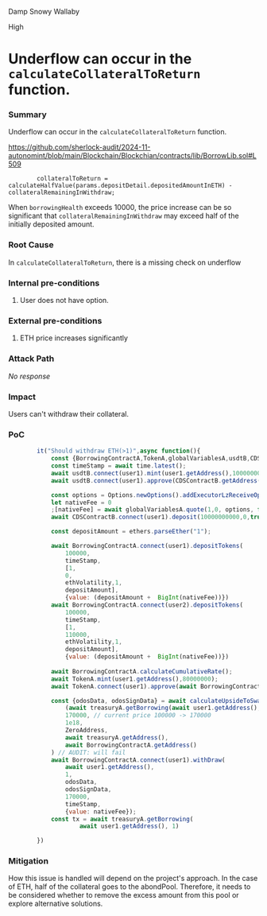 Damp Snowy Wallaby

High

# Underflow can occur in the `calculateCollateralToReturn` function.

### Summary

Underflow can occur in the `calculateCollateralToReturn` function.

https://github.com/sherlock-audit/2024-11-autonomint/blob/main/Blockchain/Blockchian/contracts/lib/BorrowLib.sol#L509
```solidity
        collateralToReturn = calculateHalfValue(params.depositDetail.depositedAmountInETH) - collateralRemainingInWithdraw;
```

When `borrowingHealth` exceeds 10000, the price increase can be so significant that `collateralRemainingInWithdraw` may exceed half of the initially deposited amount.


### Root Cause

In `calculateCollateralToReturn`, there is a missing check on underflow

### Internal pre-conditions

1. User does not have option.

### External pre-conditions

1. ETH price increases significantly

### Attack Path

_No response_

### Impact

Users can't withdraw their collateral.

### PoC

```js
        it("Should withdraw ETH(>1)",async function(){
            const {BorrowingContractA,TokenA,globalVariablesA,usdtB,CDSContractB} = await loadFixture(deployer);
            const timeStamp = await time.latest();
            await usdtB.connect(user1).mint(user1.getAddress(),10000000000)
            await usdtB.connect(user1).approve(CDSContractB.getAddress(),10000000000);

            const options = Options.newOptions().addExecutorLzReceiveOption(400000, 0).toHex().toString()
            let nativeFee = 0
            ;[nativeFee] = await globalVariablesA.quote(1,0, options, false)
            await CDSContractB.connect(user1).deposit(10000000000,0,true,10000000000,100000, { value: nativeFee.toString()});

            const depositAmount = ethers.parseEther("1");

            await BorrowingContractA.connect(user1).depositTokens(
                100000,
                timeStamp,
                [1,
                0,
                ethVolatility,1,
                depositAmount],
                {value: (depositAmount +  BigInt(nativeFee))})
            await BorrowingContractA.connect(user2).depositTokens(
                100000,
                timeStamp,
                [1,
                110000,
                ethVolatility,1,
                depositAmount],
                {value: (depositAmount +  BigInt(nativeFee))})
            
            await BorrowingContractA.calculateCumulativeRate();
            await TokenA.mint(user1.getAddress(),80000000);
            await TokenA.connect(user1).approve(await BorrowingContractA.getAddress(),await TokenA.balanceOf(user1.getAddress()));

            const {odosData, odosSignData} = await calculateUpsideToSwap(
                (await treasuryA.getBorrowing(await user1.getAddress(), 1))[1],
                170000, // current price 100000 -> 170000
                1e18,
                ZeroAddress,
                await treasuryA.getAddress(),
                await BorrowingContractA.getAddress()
            ) // AUDIT: will fail
            await BorrowingContractA.connect(user1).withDraw(
                await user1.getAddress(), 
                1,
                odosData,
                odosSignData,
                170000,
                timeStamp,
                {value: nativeFee});
            const tx = await treasuryA.getBorrowing(
                    await user1.getAddress(), 1)

        })
```

### Mitigation

How this issue is handled will depend on the project's approach. 
In the case of ETH, half of the collateral goes to the abondPool. 
Therefore, it needs to be considered whether to remove the excess amount from this pool or explore alternative solutions.